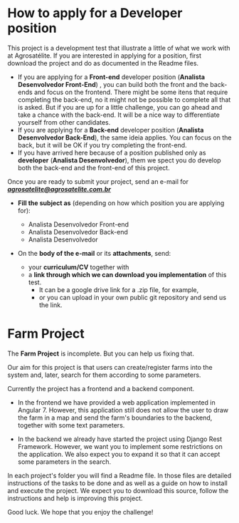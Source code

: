 # How to apply for a Developer position

This project is a development test that illustrate a little of what we work with at Agrosatélite.
If you are interested in applying for a position, first download the project and do as documented in the Readme files.

* If you are applying for a **Front-end** developer position (**Analista Desenvolvedor Front-End**) , you can build both the front and the back-ends and focus on the frontend. There might be some itens that require completing the back-end, no it might not be possíble to complete all that is asked. But if you are up for a little challenge, you can go ahead and take a chance with the back-end. It will be a nice way to differentiate yourself from other candidates.
* If you are applying for a **Back-end** developer position (**Analista Desenvolvedor Back-End**), the same ideia applies. You can focus on the back, but it will be OK if you try completing the front-end.
* If you have arrived here because of a position published only as **developer** (**Analista Desenvolvedor**), them we spect you do develop both the back-end and the front-end of this project.

Once you are ready to submit your project, send an e-mail for
_**agrosatelite@agrosatelite.com.br**_

* **Fill the subject as** (depending on how which position you are applying for):
    * Analista Desenvolvedor Front-end
    * Analista Desenvolvedor Back-end
    * Analista Desenvolvedor


* On the **body of the e-mail** or its **attachments**, send:
    * your **curriculum/CV** together with
    * a **link through which we can download you implementation** of this test.
	    * It can be a google drive link for a .zip file, for example, 
        * or you can upload in your own public git repository and send us the link.

# Farm Project 

The **Farm Project** is incomplete. But you can help us fixing that.

Our aim for this project is that users can create/register farms into the system and, later, search for them according to some parameters.

Currently the project has a frontend and a backend component.

- In the frontend we have provided a web application implemented in Angular 7. However, this application still does not allow the user to draw the farm in a map and send the farm's boundaries to the backend, together with some text parameters.

- In the backend we already have started the project using Django Rest Framework. However, we want you to implement some restrictions on the application. We also expect you to expand it so that it can accept some parameters in the search.

In each project's folder you will find a Readme file. In those files are detailed instructions of the tasks to be done and as well as a guide on how to install and execute the project.
We expect you to download this source, follow the instructions and help is improving this project.

Good luck. We hope that you enjoy the challenge!
